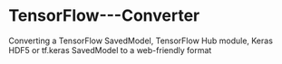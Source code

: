 # TensorFlow---Converter
 Converting a TensorFlow SavedModel, TensorFlow Hub module, Keras HDF5 or tf.keras SavedModel to a web-friendly format
